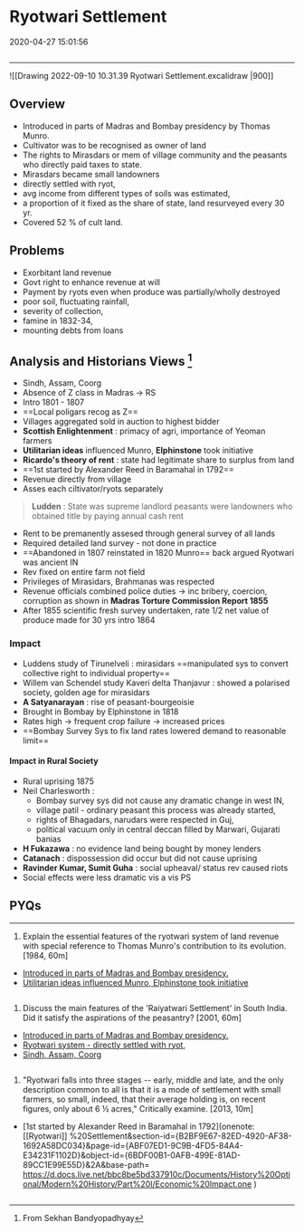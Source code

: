# Ryotwari Settlement

2020-04-27 15:01:56

```toc
```

---

![[Drawing 2022-09-10 10.31.39 Ryotwari Settlement.excalidraw |900]]

## Overview

- Introduced in parts of Madras and Bombay presidency by Thomas Munro.
- Cultivator was to be recognised as owner of land
- The rights to Mirasdars or mem of village community and the peasants who directly paid taxes to state.
- Mirasdars became small landowners
- directly settled with ryot,
- avg income from different types of soils was estimated,
- a proportion of it fixed as the share of state, land resurveyed every 30 yr.
- Covered 52 % of cult land.

## Problems

- Exorbitant land revenue
- Govt right to enhance revenue at will
- Payment by ryots even when produce was partially/wholly destroyed
- poor soil, fluctuating rainfall,
- severity of collection,
- famine in 1832-34,
- mounting debts from loans

## Analysis and Historians Views [^1]

- Sindh, Assam, Coorg
- Absence of Z class in Madras -> RS
- Intro 1801 - 1807
- ==Local poligars recog as Z==
- Villages aggregated sold in auction to highest bidder
- **Scottish Enlightenment** : primacy of agri, importance of Yeoman farmers
- **Utilitarian ideas** influenced Munro, **Elphinstone** took initiative
- **Ricardo's theory of rent** : state had legitimate share to surplus from land
- ==1st started by Alexander Reed in Baramahal in 1792==
- Revenue directly from village
- Asses each ciltivator/ryots separately

> **Ludden** : State was supreme landlord peasants were landowners who obtained title by paying annual cash rent

- Rent to be premanently assesed through general survey of all lands
- Required detailed land survey - not done in practice
- ==Abandoned in 1807 reinstated in 1820 Munro== back argued Ryotwari was ancient IN
- Rev fixed on entire farm not field
- Privileges of Mirasidars, Brahmanas was respected
- Revenue officials combined police duties -> inc bribery, coercion, corruption as shown in **Madras Torture Commission Report 1855**
- After 1855 scientific fresh survey undertaken, rate 1/2 net value of produce made for 30 yrs intro 1864

### Impact

- Luddens study of Tirunelveli : mirasidars ==manipulated sys to convert collective right to individual property==
- Willem van Schendel study Kaveri delta Thanjavur : showed a polarised society, golden age for mirasidars
- **A Satyanarayan** : rise of peasant-bourgeoisie
- Brought in Bombay by Elphinstone in 1818
- Rates high -> frequent crop failure -> increased prices
- ==Bombay Survey Sys to fix land rates lowered demand to reasonable limit==

#### Impact in Rural Society

- Rural uprising 1875
- Neil Charlesworth :
	- Bombay survey sys did not cause any dramatic change in west IN,
	- village patil - ordinary peasant this process was already started,
	- rights of Bhagadars, narudars were respected in Guj,
	- political vacuum only in central deccan filled by Marwari, Gujarati banias
- **H Fukazawa** : no evidence land being bought by money lenders
- **Catanach** : dispossession did occur but did not cause uprising
- **Ravinder Kumar, Sumit Guha** : social upheaval/ status rev caused riots
- Social effects were less dramatic vis a vis PS

[^1]: From Sekhan Bandyopadhyay

## PYQs

---

1. Explain the essential features of the ryotwari system of land revenue with special
reference to Thomas Munro's contribution to its evolution. [1984, 60m]
- [Introduced in parts of Madras and Bombay presidency.](onenote:[[Ryotwari]]%20Settlement&section-id={B2BF9E67-82ED-4920-AF38-1692A58DC034}&page-id={ABF07ED1-9C9B-4FD5-84A4-E34231F1102D}&object-id={01E68BDD-A1B6-4AF3-AF6D-F6D86D9140F2}&C&base-path=https://d.docs.live.net/bbc8be5bd337910c/Documents/History%20Optional/Modern%20History/Part%20I/Economic%20Impact.one)
- [Utilitarian ideas influenced Munro, Elphinstone took initiative](onenote:[[Ryotwari]]%20Settlement&section-id={B2BF9E67-82ED-4920-AF38-1692A58DC034}&page-id={ABF07ED1-9C9B-4FD5-84A4-E34231F1102D}&object-id={6BDF00B1-0AFB-499E-81AD-89CC1E99E55D}&1F&base-path=https://d.docs.live.net/bbc8be5bd337910c/Documents/History%20Optional/Modern%20History/Part%20I/Economic%20Impact.one)

```ad-Answer

```

1. Discuss the main features of the 'Raiyatwari Settlement' in South India. Did it satisfy the aspirations of the peasantry? [2001, 60m]
- [Introduced in parts of Madras and Bombay presidency.](onenote:[[Ryotwari]]%20Settlement&section-id={B2BF9E67-82ED-4920-AF38-1692A58DC034}&page-id={ABF07ED1-9C9B-4FD5-84A4-E34231F1102D}&object-id={01E68BDD-A1B6-4AF3-AF6D-F6D86D9140F2}&C&base-path=https://d.docs.live.net/bbc8be5bd337910c/Documents/History%20Optional/Modern%20History/Part%20I/Economic%20Impact.one)
- [Ryotwari system - directly settled with ryot,](onenote:[[Ryotwari]]%20Settlement&section-id={B2BF9E67-82ED-4920-AF38-1692A58DC034}&page-id={ABF07ED1-9C9B-4FD5-84A4-E34231F1102D}&object-id={4D026A67-DFCA-4FA0-BEBB-9CA180E6ACEA}&1E&base-path=https://d.docs.live.net/bbc8be5bd337910c/Documents/History%20Optional/Modern%20History/Part%20I/Economic%20Impact.one)
- [Sindh, Assam, Coorg](onenote:[[Ryotwari]]%20Settlement&section-id={B2BF9E67-82ED-4920-AF38-1692A58DC034}&page-id={ABF07ED1-9C9B-4FD5-84A4-E34231F1102D}&object-id={77A1A397-F05B-4522-894E-05912C22A118}&B&base-path=https://d.docs.live.net/bbc8be5bd337910c/Documents/History%20Optional/Modern%20History/Part%20I/Economic%20Impact.one)

```ad-Answer

```

1. "Ryotwari falls into three stages -- early, middle and late, and the only description common to all is that it is a mode of settlement with small farmers, so small, indeed, that their average holding is, on recent figures, only about 6 ½ acres," Critically examine. [2013, 10m]
- [1st started by Alexander Reed in Baramahal in 1792](onenote: [[Ryotwari]] %20Settlement&section-id={B2BF9E67-82ED-4920-AF38-1692A58DC034}&page-id={ABF07ED1-9C9B-4FD5-84A4-E34231F1102D}&object-id={6BDF00B1-0AFB-499E-81AD-89CC1E99E55D}&2A&base-path= <https://d.docs.live.net/bbc8be5bd337910c/Documents/History%20Optional/Modern%20History/Part%20I/Economic%20Impact.one> )

```ad-Answer

```